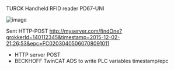 TURCK Handheld RFID reader PD67-UNI

![image](https://github.com/CodElecCz/TurckRfid/assets/44197470/15a47ad2-df7e-4b21-94d9-a4f3be1727f0)


Sent HTTP-POST http://myserver.com/findOne?grokkerId=140112345&timestamp=2015-12-02-21:26:53&epc=FC02030405060708091011

* HTTP server POST
* BECKHOFF TwinCAT ADS to write PLC variables timestamp/epc
